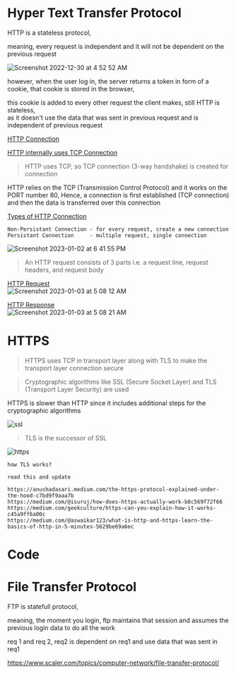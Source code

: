 # Hyper Text Transfer Protocol

HTTP is a stateless protocol,   

meaning, every request is independent and it will not be dependent on the previous request 

![Screenshot 2022-12-30 at 4 52 52 AM](https://user-images.githubusercontent.com/16437905/210020424-98b1419d-6a7d-4527-b06f-59fd3ac54afd.png)

however, when the user log in, the server returns a token in form of a cookie, that cookie is stored in the browser,    

this cookie is added to every other request the client makes, still HTTP is stateless,    
as it doesn't use the data that was sent in previous request and is independent of previous request    

<ins>HTTP Connection</ins>   

[HTTP internally uses TCP Connection](https://github.com/sushilsridhar/cs-fundamentals/blob/main/cn/TCP.md)

> HTTP uses TCP, so TCP connection (3-way handshake) is created for connection

HTTP relies on the TCP (Transmission Control Protocol) and it works on the PORT number 80, Hence, a connection is first established (TCP connection) and then the data is transferred over this connection


<ins>Types of HTTP Connection</ins>     
```
Non-Persistant Connection - for every request, create a new connection      
Persistant Connection     - multiple request, single connection 
```

![Screenshot 2023-01-02 at 6 41 55 PM](https://user-images.githubusercontent.com/16437905/210235992-a48856ca-40e2-4036-8b95-f3a947415de9.png)

> An HTTP request consists of 3 parts i.e. a request line, request headers, and request body

<ins>HTTP Request</ins>   
![Screenshot 2023-01-03 at 5 08 12 AM](https://user-images.githubusercontent.com/16437905/210285140-625c7164-aa21-4dbb-8dcf-87893283b71c.png)

<ins>HTTP Response</ins>   
![Screenshot 2023-01-03 at 5 08 21 AM](https://user-images.githubusercontent.com/16437905/210285143-4aede94e-2830-4de7-8f1d-1e67db468086.png)

# HTTPS  
> HTTPS uses TCP in transport layer along with TLS to make the transport layer connection secure        

> Cryptographic algorithms like SSL (Secure Socket Layer) and TLS (Transport Layer Security) are used   

HTTPS is slower than HTTP since it includes additional steps for the cryptographic algorithms

![ssl](https://user-images.githubusercontent.com/16437905/210364726-94a43147-7367-4c94-a0de-e61bcb53b84f.png)

> TLS is the successor of SSL   

![https](https://user-images.githubusercontent.com/16437905/210365140-cba5eaa7-57ed-46d4-96c9-78e4aa921b0f.png)


```
how TLS works?

read this and update

https://anushadasari.medium.com/the-https-protocol-explained-under-the-hood-c7bd9f9aaa7b
https://medium.com/@isuruj/how-does-https-actually-work-b8c569f72f66
https://medium.com/geekculture/https-can-you-explain-how-it-works-c45a9ff6a00c
https://medium.com/@aswaikar123/what-is-http-and-https-learn-the-basics-of-http-in-5-minutes-5629be69a6ec

```

# Code

# File Transfer Protocol 

FTP is statefull protocol,        

meaning, the moment you login, ftp maintains that session and assumes the previous login data to do all the work    

req 1 and req 2, req2 is dependent on req1 and use data that was sent in req1   

https://www.scaler.com/topics/computer-network/file-transfer-protocol/


